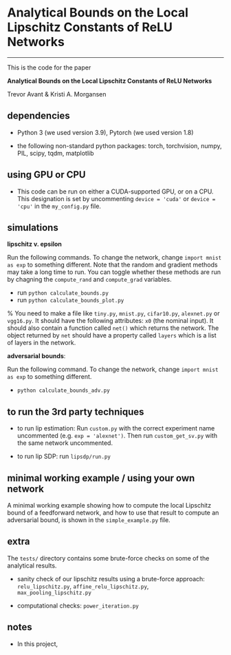 # Analytical Bounds on the Local Lipschitz Constants of ReLU Networks

---

This is the code for the paper

**Analytical Bounds on the Local Lipschitz Constants of ReLU Networks**

Trevor Avant & Kristi A. Morgansen


## dependencies

* Python 3 (we used version 3.9), Pytorch (we used version 1.8)

* the following non-standard python packages: torch, torchvision, numpy, PIL, scipy, tqdm, matplotlib


## using GPU or CPU

* This code can be run on either a CUDA-supported GPU, or on a CPU. This designation is set by uncommenting `device = 'cuda'` or `device = 'cpu'` in the `my_config.py` file.


## simulations

**lipschitz v. epsilon**

Run the following commands. To change the network, change `import mnist as exp` to something different. Note that the random and gradient methods may take a long time to run. You can toggle whether these methods are run by chagning the `compute_rand` and `compute_grad` variables.
* run `python calculate_bounds.py`
* run `python calculate_bounds_plot.py`

% You need to make a file like `tiny.py`, `mnist.py`, `cifar10.py`, `alexnet.py` or `vgg16.py`. It should have the following attributes: `x0` (the nominal input). It should also contain a function called `net()` which returns the network. The object returned by `net` should have a property called `layers` which is a list of layers in the network.


**adversarial bounds**: 

Run the following command. To change the network, change `import mnist as exp` to something different.
* `python calculate_bounds_adv.py`


## to run the 3rd party techniques

* to run lip estimation:
Run `custom.py` with the correct experiment name uncommented (e.g. `exp = 'alexnet')`. Then run `custom_get_sv.py` with the same network uncommented.

* to run lip SDP: run `lipsdp/run.py`


## minimal working example / using your own network

A minimal working example showing how to compute the local Lipschitz bound of a feedforward network, and how to use that result to compute an adversarial bound, is shown in the `simple_example.py` file.


## extra

The `tests/` directory contains some brute-force checks on some of the analytical results.

* sanity check of our lipschitz results using a brute-force approach: `relu_lipschitz.py`, `affine_relu_lipschitz.py`, `max_pooling_lipschitz.py`

* computational checks: `power_iteration.py`

## notes

* In this project,
